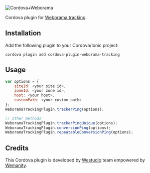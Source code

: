 ![Cordova+Weborama](https://raw.githubusercontent.com/we-studio/cordova-plugin-weborama-tracking/master/logo.jpg)

Cordova plugin for [Weborama tracking](http://www.weborama.com).

## Installation

Add the following plugin to your Cordova/Ionic project:

    cordova plugin add cordova-plugin-weborama-tracking

  
## Usage

```javascript
var options = {
    siteId: <your site id>,
    zoneId: <your zone id>,
    host: <your host>,
    customPath: <your custom path>
};
WeboramaTrackingPlugin.trackerPing(options);

// other methods
WeboramaTrackingPlugin.trackerPingUnique(options);
WeboramaTrackingPlugin.conversionPing(options);
WeboramaTrackingPlugin.repeatableConversionPing(options);
```

## Credits ##

This Cordova plugin is developed by [Westudio](http://westud.io) team empowered by [Wemanity](http://www.wemanity.com).

